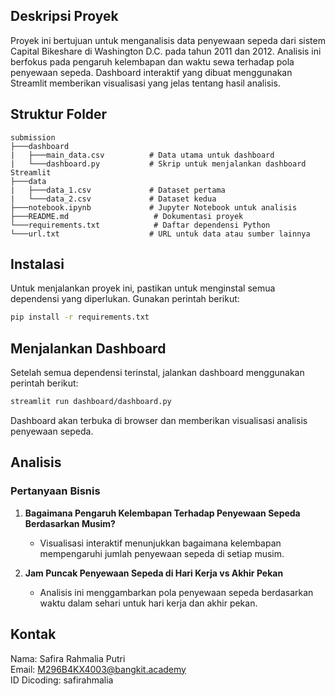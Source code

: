 ## Deskripsi Proyek
Proyek ini bertujuan untuk menganalisis data penyewaan sepeda dari sistem Capital Bikeshare di Washington D.C. pada tahun 2011 dan 2012. Analisis ini berfokus pada pengaruh kelembapan dan waktu sewa terhadap pola penyewaan sepeda. Dashboard interaktif yang dibuat menggunakan Streamlit memberikan visualisasi yang jelas tentang hasil analisis.

## Struktur Folder
```
submission
├───dashboard
|   ├───main_data.csv          # Data utama untuk dashboard
|   └───dashboard.py           # Skrip untuk menjalankan dashboard Streamlit
├───data
|   ├───data_1.csv             # Dataset pertama
|   └───data_2.csv             # Dataset kedua
├───notebook.ipynb             # Jupyter Notebook untuk analisis
├───README.md                   # Dokumentasi proyek
└───requirements.txt            # Daftar dependensi Python
└───url.txt                    # URL untuk data atau sumber lainnya
```

## Instalasi
Untuk menjalankan proyek ini, pastikan untuk menginstal semua dependensi yang diperlukan. Gunakan perintah berikut:

```bash
pip install -r requirements.txt
```

## Menjalankan Dashboard
Setelah semua dependensi terinstal, jalankan dashboard menggunakan perintah berikut:

```bash
streamlit run dashboard/dashboard.py
```

Dashboard akan terbuka di browser dan memberikan visualisasi analisis penyewaan sepeda.

## Analisis
### Pertanyaan Bisnis
1. **Bagaimana Pengaruh Kelembapan Terhadap Penyewaan Sepeda Berdasarkan Musim?**
   - Visualisasi interaktif menunjukkan bagaimana kelembapan mempengaruhi jumlah penyewaan sepeda di setiap musim.
  
2. **Jam Puncak Penyewaan Sepeda di Hari Kerja vs Akhir Pekan**
   - Analisis ini menggambarkan pola penyewaan sepeda berdasarkan waktu dalam sehari untuk hari kerja dan akhir pekan.

## Kontak
Nama: Safira Rahmalia Putri  
Email: M296B4KX4003@bangkit.academy  
ID Dicoding: safirahmalia
```
